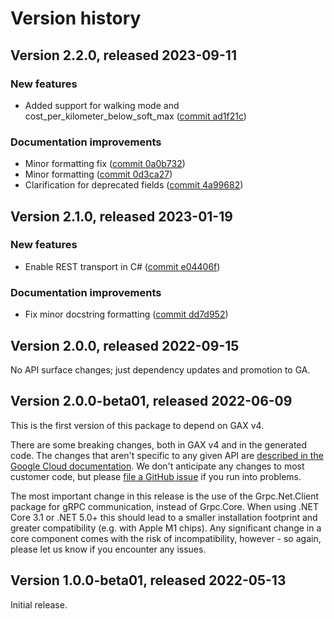 # Version history

## Version 2.2.0, released 2023-09-11

### New features

- Added support for walking mode and cost_per_kilometer_below_soft_max ([commit ad1f21c](https://github.com/googleapis/google-cloud-dotnet/commit/ad1f21c26a890aa20f68e8521b2746a8427996cb))

### Documentation improvements

- Minor formatting fix ([commit 0a0b732](https://github.com/googleapis/google-cloud-dotnet/commit/0a0b732a4e07f18f70085b524af978cbf79a2a57))
- Minor formatting ([commit 0d3ca27](https://github.com/googleapis/google-cloud-dotnet/commit/0d3ca27514dd40c9f0325692508c991b3eeeb350))
- Clarification for deprecated fields ([commit 4a99682](https://github.com/googleapis/google-cloud-dotnet/commit/4a99682d647b486f3eca9154452779a693565f16))

## Version 2.1.0, released 2023-01-19

### New features

- Enable REST transport in C# ([commit e04406f](https://github.com/googleapis/google-cloud-dotnet/commit/e04406fbc8700134ab6955e5244a5f2924a16a0a))

### Documentation improvements

- Fix minor docstring formatting ([commit dd7d952](https://github.com/googleapis/google-cloud-dotnet/commit/dd7d952d23d4fb91815edcbca9f15e6462158b23))

## Version 2.0.0, released 2022-09-15

No API surface changes; just dependency updates and promotion to GA.

## Version 2.0.0-beta01, released 2022-06-09

This is the first version of this package to depend on GAX v4.

There are some breaking changes, both in GAX v4 and in the generated
code. The changes that aren't specific to any given API are [described in the Google Cloud
documentation](https://cloud.google.com/dotnet/docs/reference/help/breaking-gax4).
We don't anticipate any changes to most customer code, but please [file a
GitHub issue](https://github.com/googleapis/google-cloud-dotnet/issues/new/choose)
if you run into problems.

The most important change in this release is the use of the Grpc.Net.Client package
for gRPC communication, instead of Grpc.Core. When using .NET Core 3.1 or .NET 5.0+
this should lead to a smaller installation footprint and greater compatibility (e.g.
with Apple M1 chips). Any significant change in a core component comes with the risk
of incompatibility, however - so again, please let us know if you encounter any
issues.

## Version 1.0.0-beta01, released 2022-05-13

Initial release.
